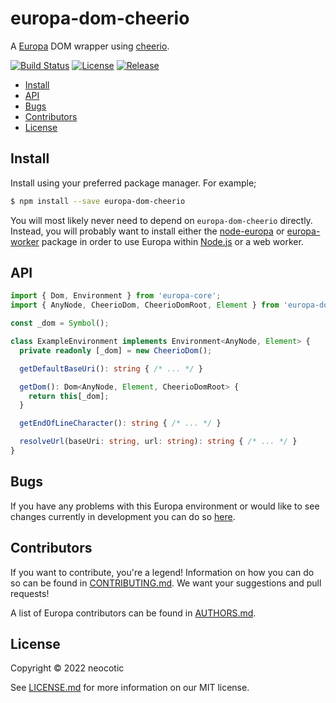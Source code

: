 # europa-dom-cheerio

A [Europa](https://github.com/neocotic/europa) DOM wrapper using [cheerio](https://cheerio.js.org).

[![Build Status](https://img.shields.io/github/workflow/status/neocotic/europa/CI/main?style=flat-square)](https://github.com/neocotic/europa/actions/workflows/ci.yml)
[![License](https://img.shields.io/npm/l/europa-dom-cheerio.svg?style=flat-square)](https://github.com/neocotic/europa/raw/main/packages/europa-dom-cheerio/LICENSE.md)
[![Release](https://img.shields.io/npm/v/europa-dom-cheerio.svg?style=flat-square)](https://npmjs.com/package/europa-dom-cheerio)

* [Install](#install)
* [API](#api)
* [Bugs](#bugs)
* [Contributors](#contributors)
* [License](#license)

## Install

Install using your preferred package manager. For example;

``` bash
$ npm install --save europa-dom-cheerio
```

You will most likely never need to depend on `europa-dom-cheerio` directly. Instead, you will probably want to install
either the [node-europa](https://github.com/neocotic/europa/tree/main/packages/node-europa) or
[europa-worker](https://github.com/neocotic/europa/tree/main/packages/europa-worker) package in order to use Europa
within [Node.js](https://nodejs.org) or a web worker.

## API

``` typescript
import { Dom, Environment } from 'europa-core';
import { AnyNode, CheerioDom, CheerioDomRoot, Element } from 'europa-dom-cheerio';

const _dom = Symbol();

class ExampleEnvironment implements Environment<AnyNode, Element> {
  private readonly [_dom] = new CheerioDom();

  getDefaultBaseUri(): string { /* ... */ }

  getDom(): Dom<AnyNode, Element, CheerioDomRoot> {
    return this[_dom];
  }

  getEndOfLineCharacter(): string { /* ... */ }

  resolveUrl(baseUri: string, url: string): string { /* ... */ }
}
```

## Bugs

If you have any problems with this Europa environment or would like to see changes currently in development you can do
so [here](https://github.com/neocotic/europa/issues).

## Contributors

If you want to contribute, you're a legend! Information on how you can do so can be found in
[CONTRIBUTING.md](https://github.com/neocotic/europa/blob/main/CONTRIBUTING.md). We want your suggestions and pull
requests!

A list of Europa contributors can be found in [AUTHORS.md](https://github.com/neocotic/europa/blob/main/AUTHORS.md).

## License

Copyright © 2022 neocotic

See [LICENSE.md](https://github.com/neocotic/europa/raw/main/packages/europa-dom-cheerio/LICENSE.md) for more
information on our MIT license.
